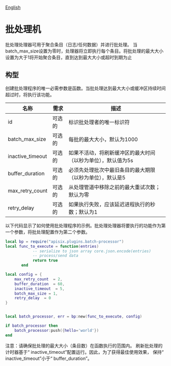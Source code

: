 <!--
#
# Licensed to the Apache Software Foundation (ASF) under one or more
# contributor license agreements.  See the NOTICE file distributed with
# this work for additional information regarding copyright ownership.
# The ASF licenses this file to You under the Apache License, Version 2.0
# (the "License"); you may not use this file except in compliance with
# the License.  You may obtain a copy of the License at
#
#     http://www.apache.org/licenses/LICENSE-2.0
#
# Unless required by applicable law or agreed to in writing, software
# distributed under the License is distributed on an "AS IS" BASIS,
# WITHOUT WARRANTIES OR CONDITIONS OF ANY KIND, either express or implied.
# See the License for the specific language governing permissions and
# limitations under the License.
#
-->

[English](batch-processor.md)

# 批处理机

批处理处理器可用于聚合条目（日志/任何数据）并进行批处理。
当batch_max_size设置为零时，处理器将立即执行每个条目。将批处理的最大大小设置为大于1将开始聚合条目，直到达到最大大小或超时到期为止

## 构型

创建批处理程序的唯一必需参数是函数。当批处理达到最大大小或缓冲区持续时间超过时，将执行该功能。

|名称           |需求    |描述|
|-------        |-----          |------|
|id             |可选的       |标识批处理者的唯一标识符|
|batch_max_size |可选的       |每批的最大大小，默认为1000|
|inactive_timeout|可选的      |如果不活动，将刷新缓冲区的最大时间（以秒为单位），默认值为5s|
|buffer_duration|可选的       |必须先处理批次中最旧条目的最大期限（以秒为单位），默认是5|
|max_retry_count|可选的       |从处理管道中移除之前的最大重试次数；默认为零|
|retry_delay    |可选的       |如果执行失败，应该延迟进程执行的秒数；默认为1|

以下代码显示了如何使用批处理程序的示例。批处理处理器将要执行的功能作为第一个参数，将批处理配置作为第二个参数。

```lua
local bp = require("apisix.plugins.batch-processor")
local func_to_execute = function(entries)
            -- serialize to json array core.json.encode(entries)
            -- process/send data
            return true
       end

local config = {
    max_retry_count  = 2,
    buffer_duration  = 60,
    inactive_timeout  = 5,
    batch_max_size = 1,
    retry_delay  = 0
}


local batch_processor, err = bp:new(func_to_execute, config)

if batch_processor then
    batch_processor:push({hello='world'})
end
```


注意：请确保批处理的最大大小（条目数）在函数执行的范围内。
刷新批处理的计时器基于“ inactive_timeout”配置运行。因此，为了获得最佳使用效果，
保持“ inactive_timeout”小于“ buffer_duration”。
